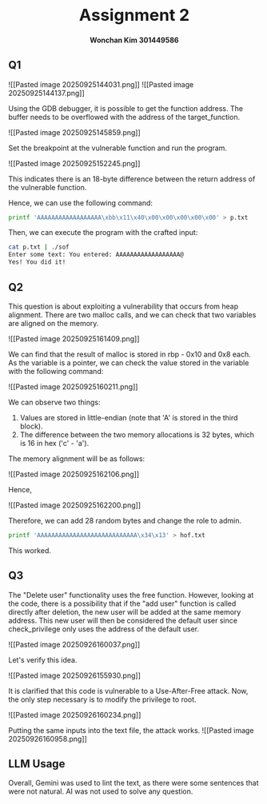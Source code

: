 ### <center><b><h1>Assignment 2</h1></b></center>
<center><b>Wonchan Kim 301449586</b></center>

## Q1

![[Pasted image 20250925144031.png]]
![[Pasted image 20250925144137.png]]

Using the GDB debugger, it is possible to get the function address. The buffer needs to be overflowed with the address of the target_function.

![[Pasted image 20250925145859.png]]

Set the breakpoint at the vulnerable function and run the program.

![[Pasted image 20250925152245.png]]

This indicates there is an 18-byte difference between the return address of the vulnerable function.

Hence, we can use the following command:

```bash
printf 'AAAAAAAAAAAAAAAAAA\xbb\x11\x40\x00\x00\x00\x00\x00' > p.txt
```

Then, we can execute the program with the crafted input:

```bash
cat p.txt | ./sof
Enter some text: You entered: AAAAAAAAAAAAAAAAAA@
Yes! You did it!
```

<div class="page-break" style="page-break-before: always;"></div>

## Q2

This question is about exploiting a vulnerability that occurs from heap alignment. There are two malloc calls, and we can check that two variables are aligned on the memory.

![[Pasted image 20250925161409.png]]

We can find that the result of malloc is stored in rbp - 0x10 and 0x8 each. As the variable is a pointer, we can check the value stored in the variable with the following command:

![[Pasted image 20250925160211.png]]

We can observe two things:
1. Values are stored in little-endian (note that 'A' is stored in the third block).
2. The difference between the two memory allocations is 32 bytes, which is 16 in hex ('c' - 'a').

The memory alignment will be as follows:

![[Pasted image 20250925162106.png]]

Hence,

![[Pasted image 20250925162200.png]]

Therefore, we can add 28 random bytes and change the role to admin.

```bash
printf 'AAAAAAAAAAAAAAAAAAAAAAAAAAAA\x34\x13' > hof.txt
```

This worked.

<div class="page-break" style="page-break-before: always;"></div>

## Q3

The "Delete user" functionality uses the free function. However, looking at the code, there is a possibility that if the "add user" function is called directly after deletion, the new user will be added at the same memory address. This new user will then be considered the default user since check_privilege only uses the address of the default user.

![[Pasted image 20250926160037.png]]

Let's verify this idea.

![[Pasted image 20250926155930.png]]

It is clarified that this code is vulnerable to a Use-After-Free attack. Now, the only step necessary is to modify the privilege to root.

![[Pasted image 20250926160234.png]]

Putting the same inputs into the text file, the attack works.
![[Pasted image 20250926160958.png]]

<div class="page-break" style="page-break-before: always;"></div>

## LLM Usage
Overall, Gemini was used to lint the text, as there were some sentences that were not natural. 
AI was not used to solve any question. 

